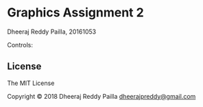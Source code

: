 Graphics Assignment 2
=========================
Dheeraj Reddy Pailla, 20161053

Controls:

License
-------
The MIT License

Copyright &copy; 2018 Dheeraj Reddy Pailla <dheerajpreddy@gmail.com>
